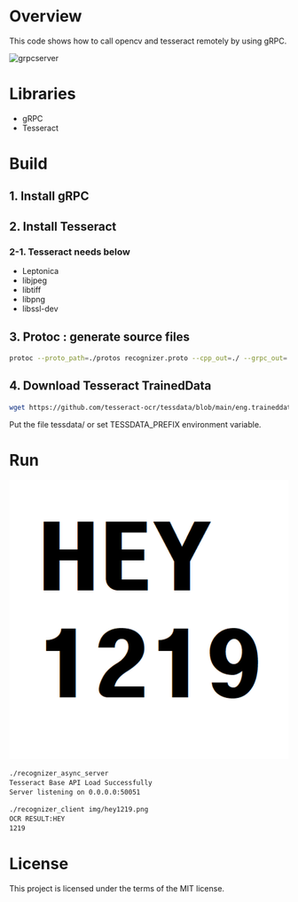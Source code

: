 # Overview
This code shows how to call opencv and tesseract remotely by using gRPC. 

![grpcserver](https://user-images.githubusercontent.com/2772002/138396107-3a1141dd-74d8-47b8-bd0d-c40e7686a447.gif)


# Libraries
- gRPC
- Tesseract

# Build
## 1. Install gRPC
## 2. Install Tesseract
### 2-1. Tesseract needs below
- Leptonica
- libjpeg
- libtiff
- libpng
- libssl-dev

## 3. Protoc : generate source files
```bash
protoc --proto_path=./protos recognizer.proto --cpp_out=./ --grpc_out=./ --plugin=protoc-gen-grpc=/usr/local/bin/grpc_cpp_plugin
```

## 4. Download Tesseract TrainedData
```bash
wget https://github.com/tesseract-ocr/tessdata/blob/main/eng.traineddata?raw=true
```
Put the file tessdata/ or set TESSDATA_PREFIX environment variable.

# Run
![target](https://github.com/magicsih/grpc-opencv-recognizer/blob/master/img/hey1219.png)
```bash
./recognizer_async_server
Tesseract Base API Load Successfully
Server listening on 0.0.0.0:50051
```

```bash
./recognizer_client img/hey1219.png
OCR RESULT:HEY
1219
```

# License
This project is licensed under the terms of the MIT license.
